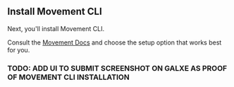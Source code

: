 ## Install Movement CLI

Next, you'll install Movement CLI.

Consult the [Movement Docs](https://docs.movementlabs.xyz) and choose the setup option that works best for you. 

### TODO: ADD UI TO SUBMIT SCREENSHOT ON GALXE AS PROOF OF MOVEMENT CLI INSTALLATION